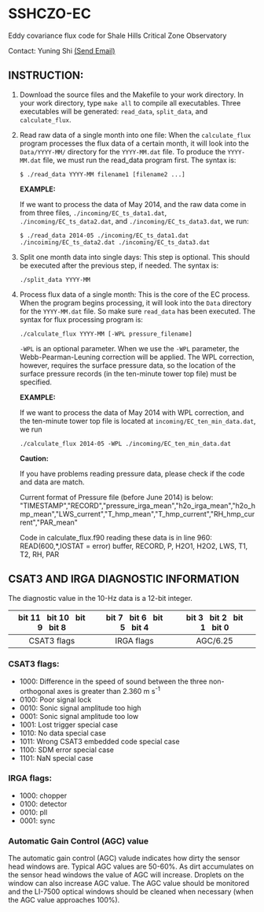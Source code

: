 SSHCZO-EC
=========

Eddy covariance flux code for Shale Hills Critical Zone Observatory

Contact: Yuning Shi [(Send Email)](mailto:yshi@psu.edu)


INSTRUCTION:
------------

1. Download the source files and the Makefile to your work directory. In your work directory, type `make all` to compile all executables. Three executables will be generated: `read_data`, `split_data`, and `calculate_flux`. 

1. Read raw data of a single month into one file:
   When the `calculate_flux` program processes the flux data of a certain month, it will look into the `Data/YYYY-MM/` directory for the `YYYY-MM.dat` file.
   To produce the `YYYY-MM.dat` file, we must run the read_data program first.
   The syntax is:

   ~~~shell
   $ ./read_data YYYY-MM filename1 [filename2 ...]
   ~~~

   **EXAMPLE:**

   If we want to process the data of May 2014, and the raw data come in from three files, `./incoming/EC_ts_data1.dat`, `./incoming/EC_ts_data2.dat`, and `./incoming/EC_ts_data3.dat`, we run:

   ~~~
   $ ./read_data 2014-05 ./incoming/EC_ts_data1.dat ./incoiming/EC_ts_data2.dat ./incoming/EC_ts_data3.dat
   ~~~

2. Split one month data into single days:
   This step is optional. This should be executed after the previous step, if needed.
   The syntax is:

   ~~~
   ./split_data YYYY-MM
   ~~~

3. Process flux data of a single month:
   This is the core of the EC process.
   When the program begins processing, it will look into the `Data` directory for the `YYYY-MM.dat` file.
   So make sure `read_data` has been executed. The syntax for flux processing program is:

   ~~~
   ./calculate_flux YYYY-MM [-WPL pressure_filename]
   ~~~

   `-WPL` is an optional parameter.
   When we use the `-WPL` parameter, the Webb-Pearman-Leuning correction will be applied.
   The WPL correction, however, requires the surface pressure data, so the location of the surface pressure records (in the ten-minute tower top file) must be specified.  

   **EXAMPLE:**

   If we want to process the data of May 2014 with WPL correction, and the ten-minute tower top file is located at `incoming/EC_ten_min_data.dat`, we run
   ~~~
   ./calculate_flux 2014-05 -WPL ./incoming/EC_ten_min_data.dat
   ~~~
   
   **Caution:**
   
   If you have problems reading pressure data, please check if the code and data are match.
   
   Current format of Pressure file (before June 2014) is below:
   "TIMESTAMP","RECORD","pressure_irga_mean","h2o_irga_mean","h2o_hmp_mean","LWS_current","T_hmp_mean","T_hmp_current","RH_hmp_current","PAR_mean"
   
   Code in calculate_flux.f90 reading these data is in line 960:
   READ(600,*,IOSTAT = error) buffer, RECORD, P, H2O1, H2O2, LWS, T1, T2, RH, PAR
   
   

CSAT3 AND IRGA DIAGNOSTIC INFORMATION
-------------------------------------

The diagnostic value in the 10-Hz data is a 12-bit integer.

bit 11&nbsp;&nbsp;&nbsp;bit 10&nbsp;&nbsp;&nbsp;bit 9&nbsp;&nbsp;&nbsp;bit 8|bit 7&nbsp;&nbsp;&nbsp;bit 6&nbsp;&nbsp;&nbsp;bit 5&nbsp;&nbsp;&nbsp;bit 4|bit 3&nbsp;&nbsp;&nbsp;bit 2&nbsp;&nbsp;&nbsp;bit 1&nbsp;&nbsp;&nbsp;bit 0
:--------------------------:|:------------------------:|:------------------------:
CSAT3 flags|IRGA flags|AGC/6.25


### CSAT3 flags:

* 1000: Difference in the speed of sound between the three non-orthogonal axes is greater than 2.360&nbsp;m&nbsp;s<sup>-1</sup>
* 0100: Poor signal lock
* 0010: Sonic signal amplitude too high
* 0001: Sonic signal amplitude too low
* 1001: Lost trigger special case
* 1010: No data special case
* 1011: Wrong CSAT3 embedded code special case
* 1100: SDM error special case
* 1101: NaN special case

### IRGA flags:

* 1000: chopper
* 0100: detector
* 0010: pll
* 0001: sync

### Automatic Gain Control (AGC) value
The automatic gain control (AGC) valude indicates how dirty the sensor head windows are.
Typical AGC values are 50-60%.
As dirt accumulates on the sensor head windows the value of AGC will increase.
Droplets on the window can also increase AGC value.
The AGC value should be monitored and the LI-7500 optical windows should be cleaned when necessary (when the AGC value approaches 100%).

